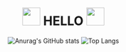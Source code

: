 <div align="center">
    <h1>
      <img src="https://img1.daumcdn.net/thumb/R1280x0/?scode=mtistory2&fname=https%3A%2F%2Ft1.daumcdn.net%2Fcfile%2Ftistory%2F230D484956E2DA6017" width="40px" height="40px"/>
        HELLO
      <img src="https://img1.daumcdn.net/thumb/R1280x0/?scode=mtistory2&fname=https%3A%2F%2Ft1.daumcdn.net%2Fcfile%2Ftistory%2F230D484956E2DA6017" width="40px" height="40px"/>
    </h1>

  ![Anurag's GitHub stats](https://github-readme-stats.vercel.app/api?username=hcdosdteur&show_icons=true&theme=aura)
  ![Top Langs](https://github-readme-stats.vercel.app/api/top-langs/?username=hcdosdteur&layout=compact&theme=aura)

<!--
**hcdosdteur/hcdosdteur** is a ✨ _special_ ✨ repository because its `README.md` (this file) appears on your GitHub profile.

Here are some ideas to get you started:

- 🔭 I’m currently working on ...
- 🌱 I’m currently learning ...
- 👯 I’m looking to collaborate on ...
- 🤔 I’m looking for help with ...
- 💬 Ask me about ...
- 📫 How to reach me: ...
- 😄 Pronouns: ...
- ⚡ Fun fact: ...
-->

</div>
